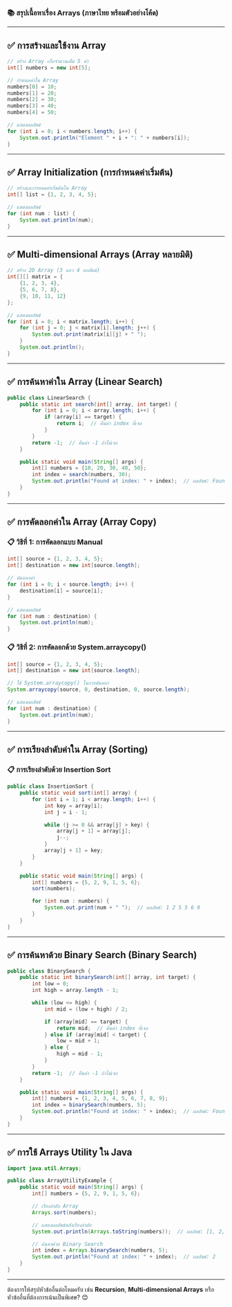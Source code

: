 ### 📚 **สรุปเนื้อหาเรื่อง Arrays (ภาษาไทย พร้อมตัวอย่างโค้ด)**

---

## ✅ **การสร้างและใช้งาน Array**
```java
// สร้าง Array เก็บจำนวนเต็ม 5 ค่า
int[] numbers = new int[5];

// กำหนดค่าใน Array
numbers[0] = 10;
numbers[1] = 20;
numbers[2] = 30;
numbers[3] = 40;
numbers[4] = 50;

// แสดงผลลัพธ์
for (int i = 0; i < numbers.length; i++) {
    System.out.println("Element " + i + ": " + numbers[i]);
}
```

---

## ✅ **Array Initialization (การกำหนดค่าเริ่มต้น)**
```java
// สร้างและกำหนดค่าเริ่มต้นใน Array
int[] list = {1, 2, 3, 4, 5};

// แสดงผลลัพธ์
for (int num : list) {
    System.out.println(num);
}
```

---

## ✅ **Multi-dimensional Arrays (Array หลายมิติ)**
```java
// สร้าง 2D Array (3 แถว 4 คอลัมน์)
int[][] matrix = {
    {1, 2, 3, 4},
    {5, 6, 7, 8},
    {9, 10, 11, 12}
};

// แสดงผลลัพธ์
for (int i = 0; i < matrix.length; i++) {
    for (int j = 0; j < matrix[i].length; j++) {
        System.out.print(matrix[i][j] + " ");
    }
    System.out.println();
}
```

---

## ✅ **การค้นหาค่าใน Array (Linear Search)**
```java
public class LinearSearch {
    public static int search(int[] array, int target) {
        for (int i = 0; i < array.length; i++) {
            if (array[i] == target) {
                return i;  // คืนค่า index ที่เจอ
            }
        }
        return -1;  // คืนค่า -1 ถ้าไม่เจอ
    }

    public static void main(String[] args) {
        int[] numbers = {10, 20, 30, 40, 50};
        int index = search(numbers, 30);
        System.out.println("Found at index: " + index);  // ผลลัพธ์: Found at index: 2
    }
}
```

---

## ✅ **การคัดลอกค่าใน Array (Array Copy)**
### 📋 **วิธีที่ 1: การคัดลอกแบบ Manual**
```java
int[] source = {1, 2, 3, 4, 5};
int[] destination = new int[source.length];

// คัดลอกค่า
for (int i = 0; i < source.length; i++) {
    destination[i] = source[i];
}

// แสดงผลลัพธ์
for (int num : destination) {
    System.out.println(num);
}
```

### 📋 **วิธีที่ 2: การคัดลอกด้วย System.arraycopy()**
```java
int[] source = {1, 2, 3, 4, 5};
int[] destination = new int[source.length];

// ใช้ System.arraycopy() ในการคัดลอก
System.arraycopy(source, 0, destination, 0, source.length);

// แสดงผลลัพธ์
for (int num : destination) {
    System.out.println(num);
}
```

---

## ✅ **การเรียงลำดับค่าใน Array (Sorting)**
### 📋 **การเรียงลำดับด้วย Insertion Sort**
```java
public class InsertionSort {
    public static void sort(int[] array) {
        for (int i = 1; i < array.length; i++) {
            int key = array[i];
            int j = i - 1;

            while (j >= 0 && array[j] > key) {
                array[j + 1] = array[j];
                j--;
            }
            array[j + 1] = key;
        }
    }

    public static void main(String[] args) {
        int[] numbers = {5, 2, 9, 1, 5, 6};
        sort(numbers);

        for (int num : numbers) {
            System.out.print(num + " ");  // ผลลัพธ์: 1 2 5 5 6 9
        }
    }
}
```

---

## ✅ **การค้นหาด้วย Binary Search (Binary Search)**
```java
public class BinarySearch {
    public static int binarySearch(int[] array, int target) {
        int low = 0;
        int high = array.length - 1;

        while (low <= high) {
            int mid = (low + high) / 2;

            if (array[mid] == target) {
                return mid;  // คืนค่า index ที่เจอ
            } else if (array[mid] < target) {
                low = mid + 1;
            } else {
                high = mid - 1;
            }
        }
        return -1;  // คืนค่า -1 ถ้าไม่เจอ
    }

    public static void main(String[] args) {
        int[] numbers = {1, 2, 3, 4, 5, 6, 7, 8, 9};
        int index = binarySearch(numbers, 5);
        System.out.println("Found at index: " + index);  // ผลลัพธ์: Found at index: 4
    }
}
```

---

## ✅ **การใช้ Arrays Utility ใน Java**
```java
import java.util.Arrays;

public class ArrayUtilityExample {
    public static void main(String[] args) {
        int[] numbers = {5, 2, 9, 1, 5, 6};

        // เรียงลำดับ Array
        Arrays.sort(numbers);

        // แสดงผลลัพธ์หลังเรียงลำดับ
        System.out.println(Arrays.toString(numbers));  // ผลลัพธ์: [1, 2, 5, 5, 6, 9]

        // ค้นหาด้วย Binary Search
        int index = Arrays.binarySearch(numbers, 5);
        System.out.println("Found at index: " + index);  // ผลลัพธ์: 2
    }
}
```

---

ต้องการให้สรุปหัวข้ออื่นต่อไหมครับ เช่น **Recursion**, **Multi-dimensional Arrays** หรือหัวข้ออื่นที่ต้องการเน้นเป็นพิเศษ? 😊

